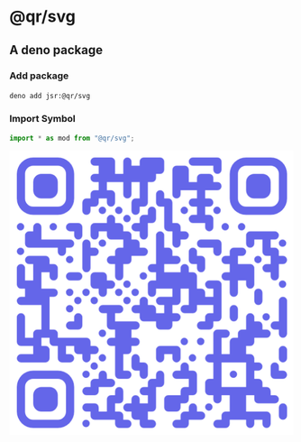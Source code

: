 # @qr/svg  
## A deno package  

### Add package  
`deno add jsr:@qr/svg`  

### Import Symbol
```typescript
import * as mod from "@qr/svg";
```  

![QR Code](./example.png)